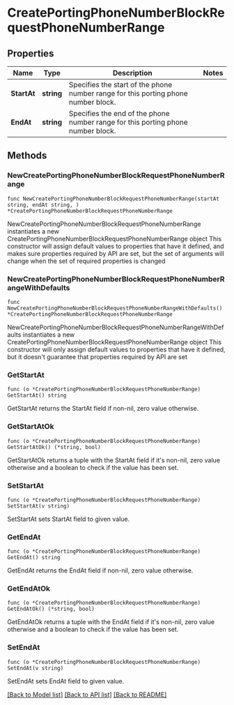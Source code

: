 # CreatePortingPhoneNumberBlockRequestPhoneNumberRange

## Properties

Name | Type | Description | Notes
------------ | ------------- | ------------- | -------------
**StartAt** | **string** | Specifies the start of the phone number range for this porting phone number block. | 
**EndAt** | **string** | Specifies the end of the phone number range for this porting phone number block. | 

## Methods

### NewCreatePortingPhoneNumberBlockRequestPhoneNumberRange

`func NewCreatePortingPhoneNumberBlockRequestPhoneNumberRange(startAt string, endAt string, ) *CreatePortingPhoneNumberBlockRequestPhoneNumberRange`

NewCreatePortingPhoneNumberBlockRequestPhoneNumberRange instantiates a new CreatePortingPhoneNumberBlockRequestPhoneNumberRange object
This constructor will assign default values to properties that have it defined,
and makes sure properties required by API are set, but the set of arguments
will change when the set of required properties is changed

### NewCreatePortingPhoneNumberBlockRequestPhoneNumberRangeWithDefaults

`func NewCreatePortingPhoneNumberBlockRequestPhoneNumberRangeWithDefaults() *CreatePortingPhoneNumberBlockRequestPhoneNumberRange`

NewCreatePortingPhoneNumberBlockRequestPhoneNumberRangeWithDefaults instantiates a new CreatePortingPhoneNumberBlockRequestPhoneNumberRange object
This constructor will only assign default values to properties that have it defined,
but it doesn't guarantee that properties required by API are set

### GetStartAt

`func (o *CreatePortingPhoneNumberBlockRequestPhoneNumberRange) GetStartAt() string`

GetStartAt returns the StartAt field if non-nil, zero value otherwise.

### GetStartAtOk

`func (o *CreatePortingPhoneNumberBlockRequestPhoneNumberRange) GetStartAtOk() (*string, bool)`

GetStartAtOk returns a tuple with the StartAt field if it's non-nil, zero value otherwise
and a boolean to check if the value has been set.

### SetStartAt

`func (o *CreatePortingPhoneNumberBlockRequestPhoneNumberRange) SetStartAt(v string)`

SetStartAt sets StartAt field to given value.


### GetEndAt

`func (o *CreatePortingPhoneNumberBlockRequestPhoneNumberRange) GetEndAt() string`

GetEndAt returns the EndAt field if non-nil, zero value otherwise.

### GetEndAtOk

`func (o *CreatePortingPhoneNumberBlockRequestPhoneNumberRange) GetEndAtOk() (*string, bool)`

GetEndAtOk returns a tuple with the EndAt field if it's non-nil, zero value otherwise
and a boolean to check if the value has been set.

### SetEndAt

`func (o *CreatePortingPhoneNumberBlockRequestPhoneNumberRange) SetEndAt(v string)`

SetEndAt sets EndAt field to given value.



[[Back to Model list]](../README.md#documentation-for-models) [[Back to API list]](../README.md#documentation-for-api-endpoints) [[Back to README]](../README.md)


